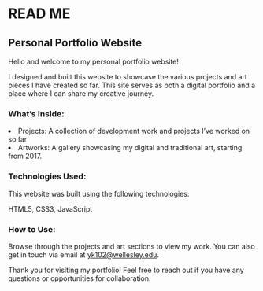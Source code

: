 # READ ME
## Personal Portfolio Website

Hello and welcome to my personal portfolio website!

I designed and built this website to showcase the various projects and art pieces I have created so far. This site serves as both a digital portfolio and a place where I can share my creative journey. 

### What’s Inside:
<li> 
  Projects: A collection of development work and projects I’ve worked on so far
</li>
<li>
  Artworks: A gallery showcasing my digital and traditional art, starting from 2017.
</li>

### Technologies Used:
This website was built using the following technologies:

HTML5, CSS3, JavaScript

### How to Use:
Browse through the projects and art sections to view my work.
You can also get in touch via email at <a>yk102@wellesley.edu</a>. 

Thank you for visiting my portfolio! 
Feel free to reach out if you have any questions or opportunities for collaboration.
